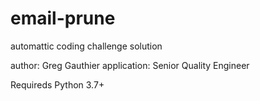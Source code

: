 # email-prune
automattic coding challenge solution

author: Greg Gauthier
application: Senior Quality Engineer 

Requireds Python 3.7+

